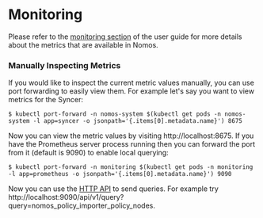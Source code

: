 # Monitoring

Please refer to the [monitoring section](monitoring_and_debugging.md) of the user guide for more
details about the metrics that are available in Nomos.

### Manually Inspecting Metrics

If you would like to inspect the current metric values manually, you can use
port forwarding to easily view them. For example let's say you want to view
metrics for the Syncer:

```console
$ kubectl port-forward -n nomos-system $(kubectl get pods -n nomos-system -l app=syncer -o jsonpath='{.items[0].metadata.name}') 8675
```

Now you can view the metric values by visiting http://localhost:8675. If you
have the Prometheus server process running then you can forward the port from it
(default is 9090) to enable local querying:

```console
$ kubectl port-forward -n monitoring $(kubectl get pods -n monitoring -l app=prometheus -o jsonpath='{.items[0].metadata.name}') 9090
```

Now you can use the [HTTP
API](https://prometheus.io/docs/prometheus/latest/querying/api/) to send
queries. For example try
http://localhost:9090/api/v1/query?query=nomos_policy_importer_policy_nodes.
